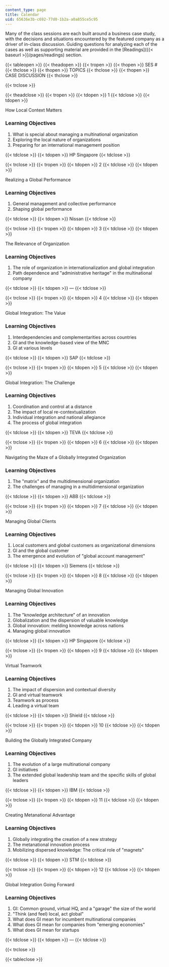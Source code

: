 ```yaml
---
content_type: page
title: Calendar
uid: 65636e3b-c692-77d0-1b2a-a0a855ce5c95
---
```


Many of the class sessions are each built around a business case study, with the decisions and situations encountered by the featured company as a driver of in-class discussion. Guiding questions for analyzing each of the cases as well as supporting material are provided in the [Readings]({{< baseurl >}}/pages/readings) section.

{{< tableopen >}}
{{< theadopen >}}
{{< tropen >}}
{{< thopen >}}
SES #
{{< thclose >}}
{{< thopen >}}
TOPICS
{{< thclose >}}
{{< thopen >}}
CASE DISCUSSION
{{< thclose >}}

{{< trclose >}}

{{< theadclose >}}
{{< tropen >}}
{{< tdopen >}}
1
{{< tdclose >}}
{{< tdopen >}}


How Local Context Matters

### Learning Objectives

1.  What is special about managing a multinational organization
2.  Exploring the local nature of organizations
3.  Preparing for an international management position


{{< tdclose >}}
{{< tdopen >}}
HP Singapore
{{< tdclose >}}

{{< trclose >}}
{{< tropen >}}
{{< tdopen >}}
2
{{< tdclose >}}
{{< tdopen >}}


Realizing a Global Performance

### Learning Objectives

1.  General management and collective performance
2.  Shaping global performance


{{< tdclose >}}
{{< tdopen >}}
Nissan
{{< tdclose >}}

{{< trclose >}}
{{< tropen >}}
{{< tdopen >}}
3
{{< tdclose >}}
{{< tdopen >}}


The Relevance of Organization

### Learning Objectives

1.  The role of organization in internationalization and global integration
2.  Path dependence and "administrative heritage" in the multinational company


{{< tdclose >}}
{{< tdopen >}}
—
{{< tdclose >}}

{{< trclose >}}
{{< tropen >}}
{{< tdopen >}}
4
{{< tdclose >}}
{{< tdopen >}}


Global Integration: The Value

### Learning Objectives

1.  Interdependencies and complementarities across countries
2.  GI and the knowledge-based view of the MNC
3.  GI at various levels


{{< tdclose >}}
{{< tdopen >}}
SAP
{{< tdclose >}}

{{< trclose >}}
{{< tropen >}}
{{< tdopen >}}
5
{{< tdclose >}}
{{< tdopen >}}


Global Integration: The Challenge

### Learning Objectives

1.  Coordination and control at a distance
2.  The impact of local re-contextualization
3.  Individual integration and national allegiance
4.  The process of global integration


{{< tdclose >}}
{{< tdopen >}}
TEVA
{{< tdclose >}}

{{< trclose >}}
{{< tropen >}}
{{< tdopen >}}
6
{{< tdclose >}}
{{< tdopen >}}


Navigating the Maze of a Globally Integrated Organization

### Learning Objectives

1.  The "matrix" and the multidimensional organization
2.  The challenges of managing in a multidimensional organization


{{< tdclose >}}
{{< tdopen >}}
ABB
{{< tdclose >}}

{{< trclose >}}
{{< tropen >}}
{{< tdopen >}}
7
{{< tdclose >}}
{{< tdopen >}}


Managing Global Clients

### Learning Objectives

1.  Local customers and global customers as organizational dimensions
2.  Gl and the global customer
3.  The emergence and evolution of "global account management"


{{< tdclose >}}
{{< tdopen >}}
Siemens
{{< tdclose >}}

{{< trclose >}}
{{< tropen >}}
{{< tdopen >}}
8
{{< tdclose >}}
{{< tdopen >}}


Managing Global Innovation

### Learning Objectives

1.  The "knowledge architecture" of an innovation
2.  Globalization and the dispersion of valuable knowledge
3.  Global innovation: melding knowledge across nations
4.  Managing global innovation


{{< tdclose >}}
{{< tdopen >}}
HP Singapore
{{< tdclose >}}

{{< trclose >}}
{{< tropen >}}
{{< tdopen >}}
9
{{< tdclose >}}
{{< tdopen >}}


Virtual Teamwork

### Learning Objectives

1.  The impact of dispersion and contextual diversity
2.  GI and virtual teamwork
3.  Teamwork as process
4.  Leading a virtual team


{{< tdclose >}}
{{< tdopen >}}
Shield
{{< tdclose >}}

{{< trclose >}}
{{< tropen >}}
{{< tdopen >}}
10
{{< tdclose >}}
{{< tdopen >}}


Building the Globally Integrated Company

### Learning Objectives

1.  The evolution of a large multinational company
2.  GI initiatives
3.  The extended global leadership team and the specific skills of global leaders


{{< tdclose >}}
{{< tdopen >}}
IBM
{{< tdclose >}}

{{< trclose >}}
{{< tropen >}}
{{< tdopen >}}
11
{{< tdclose >}}
{{< tdopen >}}


Creating Metanational Advantage

### Learning Objectives

1.  Globally integrating the creation of a new strategy
2.  The metanational innovation process
3.  Mobilizing dispersed knowledge: The critical role of "magnets"


{{< tdclose >}}
{{< tdopen >}}
STM
{{< tdclose >}}

{{< trclose >}}
{{< tropen >}}
{{< tdopen >}}
12
{{< tdclose >}}
{{< tdopen >}}


Global Integration Going Forward

### Learning Objectives

1.  GI: Common ground, virtual HQ, and a "garage" the size of the world
2.  "Think (and feel) local, act global"
3.  What does GI mean for incumbent multinational companies
4.  What does GI mean for companies from "emerging economies"
5.  What does GI mean for startups


{{< tdclose >}}
{{< tdopen >}}
—
{{< tdclose >}}

{{< trclose >}}

{{< tableclose >}}